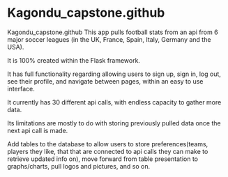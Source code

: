 # Kagondu_capstone.github

Kagondu_capstone.github
This app pulls football stats from an api from 6 major soccer leagues (in the UK, France, Spain, Italy, Germany and the USA).

It is 100% created within the Flask framework.

It has full functionality regarding allowing users to sign up, sign in, log out, see their profile, and navigate between pages, within an easy to use interface.

It currently has 30 different api calls, with endless capacity to gather more data.

Its limitations are mostly to do with storing previously pulled data once the next api call is made.

Add tables to the database to allow users to store preferences(teams, players they like, that that are connected to api calls they can make to retrieve updated info on), move forward from table presentation to graphs/charts, pull logos and pictures, and so on.
